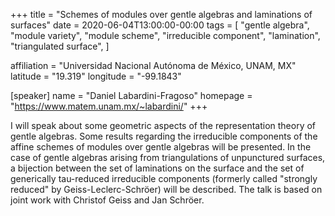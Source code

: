 +++
title = "Schemes of modules over gentle algebras and laminations of surfaces"
date = 2020-06-04T13:00:00-00:00
tags = [
    "gentle algebra", 
    "module variety",
    "module scheme", 
    "irreducible component", 
    "lamination", 
    "triangulated surface",
]

affiliation = "Universidad Nacional Autónoma de México, UNAM, MX"
latitude = "19.319"
longitude = "-99.1843"

[speaker]
  name = "Daniel Labardini-Fragoso"
  homepage = "https://www.matem.unam.mx/~labardini/"
+++

I will speak about some geometric aspects of the representation theory of
gentle algebras. Some results regarding the irreducible components of the
affine schemes of modules over gentle algebras will be presented. In the
case of gentle algebras arising from triangulations of unpunctured
surfaces, a bijection between the set of laminations on the surface and the
set of generically tau-reduced irreducible components (formerly called
"strongly reduced" by Geiss-Leclerc-Schröer) will be described. The talk is
based on joint work with Christof Geiss and Jan Schröer.
